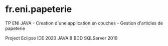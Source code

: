 # fr.eni.papeterie
TP ENI JAVA - Creation d'une application en couches - Gestion d'articles de papeterie

Project Eclipse IDE 2020
JAVA 8
BDD SQLServer 2019